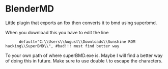 # BlenderMD
Little plugin that exports an fbx then converts it to bmd using superbmd.

When you download this you have to edit the line

          default="C:\\Users\\August\\Downloads\\Sunshine ROM hacking\\SuperBMD\\", #bad!!! must find better way
To your own path of where superBMD.exe is. Maybe I will find a better way of doing this in future. Make sure to use double \ to escape the characters.
